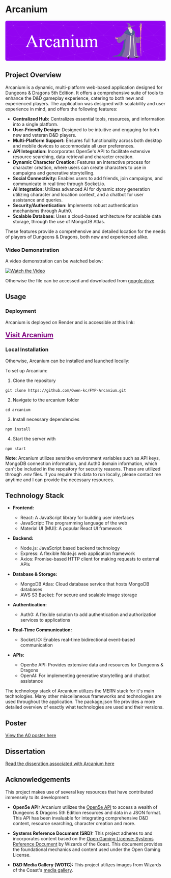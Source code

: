 # Arcanium

![Header Image](./arcanium/src/images/arcanium-header-image.png)


## Project Overview

Arcanium is a dynamic, multi-platform web-based application designed for Dungeons & Dragons 5th Edition. It offers a comprehensive suite of tools to enhance the D&D gameplay experience, catering to both new and experienced players. The application was designed with scalability and user experience in mind, and offers the following features:

- **Centralized Hub:** Centralizes essential tools, resources, and information into a single platform.
- **User-Friendly Design:** Designed to be intuitive and engaging for both new and veteran D&D players.
- **Multi-Platform Support:** Ensures full functionality across both desktop and mobile devices to accommodate all user preferences.
- **API Integration:** Incorporates Open5e's API to facilitate extensive resource searching, data retrieval and character creation.
- **Dynamic Character Creation:** Features an interactive process for character creation, where users can create characters to use in campaigns and generative storytelling.
- **Social Connectivity:** Enables users to add friends, join campaigns, and communicate in real time through Socket.io.
- **AI Integration:** Utilizes advanced AI for dynamic story generation utilizing character and location context, and a chatbot for user assistance and queries.
- **Security/Authentication:** Implements robust authentication mechanisms through Auth0.
- **Scalable Database:** Uses a cloud-based architecture for scalable data storage, through the use of MongoDB Atlas.

These features provide a comprehensive and detailed location for the needs of players of Dungeons & Dragons, both new and experienced alike.

### Video Demonstration
A video demonstration can be watched below:

[![Watch the Video](https://img.youtube.com/vi/3oAZ_GkNiQM/0.jpg)](https://www.youtube.com/watch?v=3oAZ_GkNiQM)

Otherwise the file can be accessed and downloaded from [google drive](https://drive.google.com/file/d/15ZbRrJsBI0aORT4KFgiGr0rninUsluUN/view?usp=sharing)

## Usage

### Deployment

Arcanium is deployed on Render and is accessible at this link:

<h4><a href="https://fyp-arcanium-1.onrender.com/" target="_blank" style="font-size: 1.5em; color: purple;">Visit Arcanium</a></h4>

### Local Installation

Otherwise, Arcanium can be installed and launched locally:

To set up Arcanium:

1. Clone the repository
```
git clone https://github.com/Owen-kc/FYP-Arcanium.git
```

2. Navigate to the arcanium folder

```
cd arcanium
```

3. Install necessary dependencies

```
npm install
```

4. Start the server with
```
npm start
```

**Note**: Arcanium utilizes sensitive environment variables such as API keys, MongoDB connection information, and Auth0 domain information, which can't be included in the repository for security reasons. These are utilized through .env files. If you require this data to run locally, please contact me anytime and I can provide the necessary resources. 

## Technology Stack

- **Frontend:**
  - React: A JavaScript library for building user interfaces
  - JavaScript: The programming language of the web
  - Material UI (MUI): A popular React UI framework

- **Backend:**
  - Node.js: JavaScript based backend technology
  - Express: A flexible Node.js web application framework
  - Axios: Promise-based HTTP client for making requests to external APIs

- **Database & Storage:**
  - MongoDB Atlas: Cloud database service that hosts MongoDB databases
  - AWS S3 Bucket: For secure and scalable image storage

- **Authentication:**
  - Auth0: A flexible solution to add authentication and authorization services to applications

- **Real-Time Communication:**
  - Socket.IO: Enables real-time bidirectional event-based communication

- **APIs:**
  - Open5e API: Provides extensive data and resources for Dungeons & Dragons
  - OpenAI: For implementing generative storytelling and chatbot assistance

The technology stack of Arcanium utilizes the MERN stack for it's main technologies. Many other miscellaneous frameworks and technologies are used throughout the application. The package.json file provides a more detailed overview of exactly what technologies are used and their versions.

## Poster
[View the A0 poster here](./sw4-FYP-Poster.pdf)

## Dissertation
[Read the disseration associated with Arcanium here](./SW4_FYP_Dissertation.pdf)

## Acknowledgements

This project makes use of several key resources that have contributed immensely to its development:

- **Open5e API:** Arcanium utilizes the [Open5e API](https://api.open5e.com/) to access a wealth of Dungeons & Dragons 5th Edition resources and data in a JSON format. This API has been invaluable for integrating comprehensive D&D content, resource searching, character creation and more.

- **Systems Reference Document (SRD):** This project adheres to and incorporates content based on the [Open Gaming License: Systems Reference Document](https://dnd.wizards.com/resources/systems-reference-document) by Wizards of the Coast. This document provides the foundational mechanics and content used under the Open Gaming License.

- **D&D Media Gallery (WOTC):** This project utilizes images from Wizards of the Coast's [media gallery](https://dnd.wizards.com/media-gallery). 



